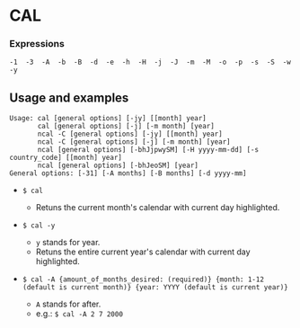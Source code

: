 # CAL

### Expressions

```
-1  -3  -A  -b  -B  -d  -e  -h  -H  -j  -J  -m  -M  -o  -p  -s  -S  -w  -y
```


## Usage and examples

```
Usage: cal [general options] [-jy] [[month] year]
       cal [general options] [-j] [-m month] [year]
       ncal -C [general options] [-jy] [[month] year]
       ncal -C [general options] [-j] [-m month] [year]
       ncal [general options] [-bhJjpwySM] [-H yyyy-mm-dd] [-s country_code] [[month] year]
       ncal [general options] [-bhJeoSM] [year]
General options: [-31] [-A months] [-B months] [-d yyyy-mm]
```

* `$ cal`
    - Retuns the current month's calendar with current day highlighted.

* `$ cal -y`
    - `y` stands for year.
    - Retuns the entire current year's calendar with current day highlighted.

* `$ cal -A {amount_of_months_desired: (required)} {month: 1-12 (default is current month)} {year: YYYY (default is current year)}`
    - `A` stands for after.
    - e.g.: `$ cal -A 2 7 2000`

